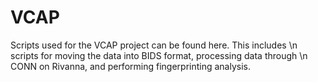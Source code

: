 # VCAP

<p>Scripts used for the VCAP project can be found here. This includes \n
scripts for moving the data into BIDS format, processing data through \n
CONN on Rivanna, and performing fingerprinting analysis. </p>

